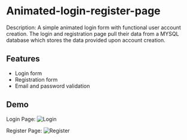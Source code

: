 
# Animated-login-register-page

Description: A simple animated login form with functional user account creation. The login and registration page pull their data from a MYSQL database which stores the data provided upon account creation.

## Features

- Login form 
- Registration form 
- Email and password validation

## Demo

Login Page:
![Login](https://user-images.githubusercontent.com/86613961/197321919-970ccc72-3ed7-49bf-84ce-a6f5370279f4.png)


Register Page:
![Register](https://user-images.githubusercontent.com/86613961/197321928-8a7d61a5-b519-40cd-a435-08fa13a52c19.png)
